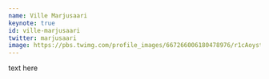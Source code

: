 ```yaml
---
name: Ville Marjusaari
keynote: true
id: ville-marjusaari
twitter: marjusaari
image: https://pbs.twimg.com/profile_images/667266006180478976/r1cAoyst.jpg
---
```

text here
